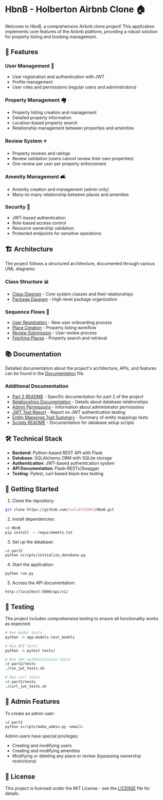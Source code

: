 # HbnB - Holberton Airbnb Clone 🏠

Welcome to HbnB, a comprehensive Airbnb clone project! This application implements core features of the Airbnb platform, providing a robust solution for property listing and booking management.

## 🌟 Features

### User Management 👤
- User registration and authentication with JWT
- Profile management
- User roles and permissions (regular users and administrators)

### Property Management 🏘️
- Property listing creation and management
- Detailed property information
- Location-based property search
- Relationship management between properties and amenities

### Review System ⭐
- Property reviews and ratings
- Review validation (users cannot review their own properties)
- One review per user per property enforcement

### Amenity Management 🛋️
- Amenity creation and management (admin only)
- Many-to-many relationship between places and amenities

### Security 🔐
- JWT-based authentication
- Role-based access control
- Resource ownership validation
- Protected endpoints for sensitive operations

## 🏗️ Architecture

The project follows a structured architecture, documented through various UML diagrams:

### Class Structure 📊
- [Class Diagram](./UML/Class_Diagram.png) - Core system classes and their relationships
- [Package Diagram](./UML/Package_Diagram.png) - High-level package organization

### Sequence Flows 🔄
- [User Registration](./UML/Sequences%20diagrams/User_Registration.png) - New user onboarding process
- [Place Creation](./UML/Sequences%20diagrams/Place_Creation.png) - Property listing workflow
- [Review Submission](./UML/Sequences%20diagrams/Review_Submission.png) - User review process
- [Fetching Places](./UML/Sequences%20diagrams/Fetching_Places_List.png) - Property search and retrieval

## 📚 Documentation

Detailed documentation about the project's architecture, APIs, and features can be found in the [Documentation](./Documentation.md) file.

### Additional Documentation

- [Part 2 README](./part2/README.md) - Specific documentation for part 2 of the project
- [Relationships Documentation](./part2/RELATIONSHIPS.md) - Details about database relationships
- [Admin Permissions](./part2/ADMIN_PERMISSIONS.md) - Information about administrator permissions
- [JWT Test Report](./part2/tests/jwt_test_report.md) - Report on JWT authentication testing
- [Entity Mappings Test Summary](./part2/tests/entity_mappings_test_summary.md) - Summary of entity mappings tests
- [Scripts README](./part2/scripts/README.md) - Documentation for database setup scripts

## 🛠️ Technical Stack

- **Backend**: Python-based REST API with Flask
- **Database**: SQLAlchemy ORM with SQLite storage
- **Authentication**: JWT-based authentication system
- **API Documentation**: Flask-RESTx/Swagger
- **Testing**: Pytest, curl-based black-box testing

## 🚀 Getting Started

1. Clone the repository:
```bash
git clone https://github.com/[valak74200]/HbnB.git
```

2. Install dependencies:
```bash
cd HbnB
pip install -r requirements.txt
```

3. Set up the database:
```bash
cd part2
python scripts/initialize_database.py
```

4. Start the application:
```bash
python run.py
```

5. Access the API documentation:
```
http://localhost:5000/api/v1/
```

## 🧪 Testing

The project includes comprehensive testing to ensure all functionality works as expected:

```bash
# Run model tests
python -m app.models.test_models

# Run API tests
python -m pytest tests/

# Run JWT authentication tests
cd part2/tests
./run_jwt_tests.sh

# Run curl tests
cd part2/tests
./curl_jwt_tests.sh
```

## 👮 Admin Features

To create an admin user:

```bash
cd part2
python scripts/make_admin.py <email>
```

Admin users have special privileges:
- Creating and modifying users
- Creating and modifying amenities
- Modifying or deleting any place or review (bypassing ownership restrictions)

## 📝 License

This project is licensed under the MIT License - see the [LICENSE](LICENSE) file for details.
